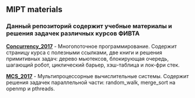 ## MIPT materials

### Данный репозиторий содержит учебные материалы и решения задачек различных курсов ФИВТА

**[Concurrency_2017](/Concurrency_2017)** - Многопоточное программирование. Содержит страницу курса с полезными ссылками, две книги и решения примитивных задач: дерево мьютексов, блокирующая очередь, шагающий робот, циклический барьер, хэш-таблица и лок-фри стек.

**[MCS_2017](/MCS_2017)** - Мультипроцессорные вычислительные системы. Содержит решения задачек параллельной части: random_walk, merge_sort на openmp и pthreads. 
